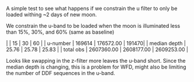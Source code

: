 
A simple test to see what happens if we constrain the u filter to only be loaded withing ~2 days of new moon.



We constrain the u-band to be loaded when the moon is illuminated less than 15%, 30%, and 60% (same as baseline)

|          |   15   |  30 | 60 |
| u-number |  169614 |  176572.00  | 191470|
| median depth |  25.76 |  25.78  |  25.83 |
| total obs |  2607360.00 |  2608177.00 |   2609253.00  |

Looks like swapping in the z-filter more leaves the u-band short. Since the median depth is changing, this is a problem for WFD, might also be limiting the number of DDF sequences in the u-band.

